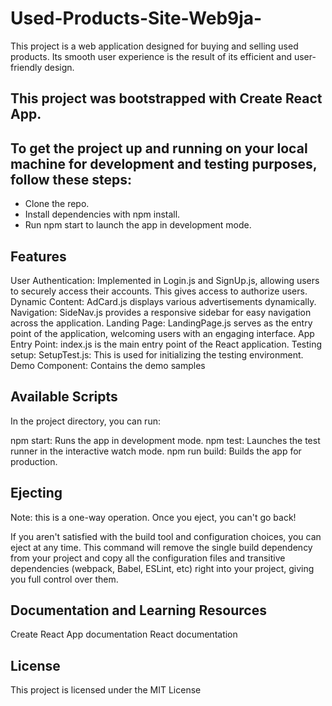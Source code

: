 # Used-Products-Site-Web9ja-
This project is a web application designed for buying and selling used products. Its smooth user experience is the result of its efficient and user-friendly design.

## This project was bootstrapped with Create React App.

## To get the project up and running on your local machine for development and testing purposes, follow these steps:

* Clone the repo.
* Install dependencies with npm install.
*  Run npm start to launch the app in development mode.
## Features
User Authentication: Implemented in Login.js and SignUp.js, allowing users to securely access their accounts. This gives access to authorize users. 
Dynamic Content: AdCard.js displays various advertisements dynamically.
Navigation: SideNav.js provides a responsive sidebar for easy navigation across the application.
Landing Page: LandingPage.js serves as the entry point of the application, welcoming users with an engaging interface.
App Entry Point: index.js is the main entry point of the React application.
Testing setup: SetupTest.js: This is used for initializing the testing environment. 
Demo Component: Contains the demo samples

## Available Scripts
In the project directory, you can run:

npm start: Runs the app in development mode.
npm test: Launches the test runner in the interactive watch mode.
npm run build: Builds the app for production.
## Ejecting
Note: this is a one-way operation. Once you eject, you can't go back!

If you aren't satisfied with the build tool and configuration choices, you can eject at any time. This command will remove the single build dependency from your project and copy all the configuration files and transitive dependencies (webpack, Babel, ESLint, etc) right into your project, giving you full control over them.

## Documentation and Learning Resources
Create React App documentation
React documentation


## License
This project is licensed under the MIT License 
